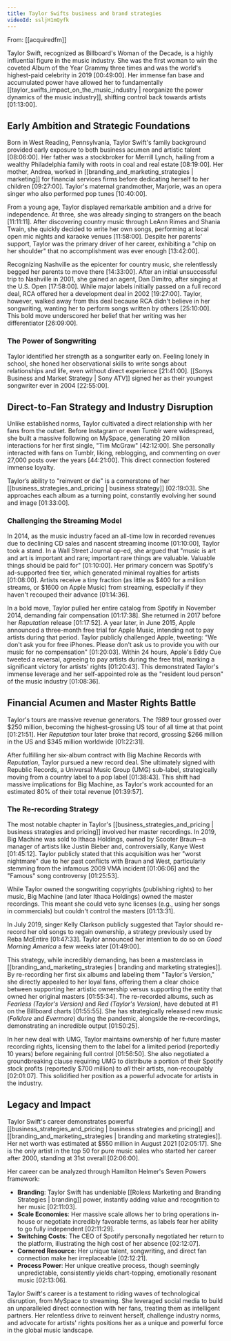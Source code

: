 ```yaml
---
title: Taylor Swifts business and brand strategies
videoId: ssljH1mQyfk
---
```


From: [[acquiredfm]] <br/> 

Taylor Swift, recognized as Billboard's Woman of the Decade, is a highly influential figure in the music industry. She was the first woman to win the coveted Album of the Year Grammy three times and was the world's highest-paid celebrity in 2019 <a class="yt-timestamp" data-t="00:49:00">[00:49:00]</a>. Her immense fan base and accumulated power have allowed her to fundamentally [[taylor_swifts_impact_on_the_music_industry | reorganize the power dynamics of the music industry]], shifting control back towards artists <a class="yt-timestamp" data-t="01:13:00">[01:13:00]</a>.

## Early Ambition and Strategic Foundations

Born in West Reading, Pennsylvania, Taylor Swift's family background provided early exposure to both business acumen and artistic talent <a class="yt-timestamp" data-t="08:06:00">[08:06:00]</a>. Her father was a stockbroker for Merrill Lynch, hailing from a wealthy Philadelphia family with roots in coal and real estate <a class="yt-timestamp" data-t="08:19:00">[08:19:00]</a>. Her mother, Andrea, worked in [[branding_and_marketing_strategies | marketing]] for financial services firms before dedicating herself to her children <a class="yt-timestamp" data-t="09:27:00">[09:27:00]</a>. Taylor's maternal grandmother, Marjorie, was an opera singer who also performed pop tunes <a class="yt-timestamp" data-t="10:40:00">[10:40:00]</a>.

From a young age, Taylor displayed remarkable ambition and a drive for independence. At three, she was already singing to strangers on the beach <a class="yt-timestamp" data-t="11:11:00">[11:11:11]</a>. After discovering country music through LeAnn Rimes and Shania Twain, she quickly decided to write her own songs, performing at local open mic nights and karaoke venues <a class="yt-timestamp" data-t="11:58:00">[11:58:00]</a>. Despite her parents' support, Taylor was the primary driver of her career, exhibiting a "chip on her shoulder" that no accomplishment was ever enough <a class="yt-timestamp" data-t="13:42:00">[13:42:00]</a>.

Recognizing Nashville as the epicenter for country music, she relentlessly begged her parents to move there <a class="yt-timestamp" data-t="14:33:00">[14:33:00]</a>. After an initial unsuccessful trip to Nashville in 2001, she gained an agent, Dan Dimitro, after singing at the U.S. Open <a class="yt-timestamp" data-t="17:58:00">[17:58:00]</a>. While major labels initially passed on a full record deal, RCA offered her a development deal in 2002 <a class="yt-timestamp" data-t="19:27:00">[19:27:00]</a>. Taylor, however, walked away from this deal because RCA didn't believe in her songwriting, wanting her to perform songs written by others <a class="yt-timestamp" data-t="25:10:00">[25:10:00]</a>. This bold move underscored her belief that her writing was her differentiator <a class="yt-timestamp" data-t="26:09:00">[26:09:00]</a>.

### The Power of Songwriting
Taylor identified her strength as a songwriter early on. Feeling lonely in school, she honed her observational skills to write songs about relationships and life, even without direct experience <a class="yt-timestamp" data-t="21:41:00">[21:41:00]</a>. [[Sonys Business and Market Strategy | Sony ATV]] signed her as their youngest songwriter ever in 2004 <a class="yt-timestamp" data-t="22:55:00">[22:55:00]</a>.

## Direct-to-Fan Strategy and Industry Disruption

Unlike established norms, Taylor cultivated a direct relationship with her fans from the outset. Before Instagram or even Tumblr were widespread, she built a massive following on MySpace, generating 20 million interactions for her first single, "Tim McGraw" <a class="yt-timestamp" data-t="42:12:00">[42:12:00]</a>. She personally interacted with fans on Tumblr, liking, reblogging, and commenting on over 27,000 posts over the years <a class="yt-timestamp" data-t="44:21:00">[44:21:00]</a>. This direct connection fostered immense loyalty.

Taylor’s ability to "reinvent or die" is a cornerstone of her [[business_strategies_and_pricing | business strategy]] <a class="yt-timestamp" data-t="02:19:03">[02:19:03]</a>. She approaches each album as a turning point, constantly evolving her sound and image <a class="yt-timestamp" data-t="01:33:00">[01:33:00]</a>.

### Challenging the Streaming Model
In 2014, as the music industry faced an all-time low in recorded revenues due to declining CD sales and nascent streaming income <a class="yt-timestamp" data-t="01:10:00">[01:10:00]</a>, Taylor took a stand. In a Wall Street Journal op-ed, she argued that "music is art and art is important and rare; important rare things are valuable. Valuable things should be paid for" <a class="yt-timestamp" data-t="01:10:00">[01:10:00]</a>. Her primary concern was Spotify's ad-supported free tier, which generated minimal royalties for artists <a class="yt-timestamp" data-t="01:08:00">[01:08:00]</a>. Artists receive a tiny fraction (as little as $400 for a million streams, or $1600 on Apple Music) from streaming, especially if they haven't recouped their advance <a class="yt-timestamp" data-t="01:14:36">[01:14:36]</a>.

In a bold move, Taylor pulled her entire catalog from Spotify in November 2014, demanding fair compensation <a class="yt-timestamp" data-t="01:17:38">[01:17:38]</a>. She returned in 2017 before her *Reputation* release <a class="yt-timestamp" data-t="01:17:52">[01:17:52]</a>.
A year later, in June 2015, Apple announced a three-month free trial for Apple Music, intending not to pay artists during that period. Taylor publicly challenged Apple, tweeting: "We don't ask you for free iPhones. Please don't ask us to provide you with our music for no compensation" <a class="yt-timestamp" data-t="01:20:03">[01:20:03]</a>. Within 24 hours, Apple's Eddy Cue tweeted a reversal, agreeing to pay artists during the free trial, marking a significant victory for artists' rights <a class="yt-timestamp" data-t="01:20:43">[01:20:43]</a>. This demonstrated Taylor's immense leverage and her self-appointed role as the "resident loud person" of the music industry <a class="yt-timestamp" data-t="01:08:36">[01:08:36]</a>.

## Financial Acumen and Master Rights Battle

Taylor's tours are massive revenue generators. The *1989* tour grossed over $250 million, becoming the highest-grossing US tour of all time at that point <a class="yt-timestamp" data-t="01:21:51">[01:21:51]</a>. Her *Reputation* tour later broke that record, grossing $266 million in the US and $345 million worldwide <a class="yt-timestamp" data-t="01:22:31">[01:22:31]</a>.

After fulfilling her six-album contract with Big Machine Records with *Reputation*, Taylor pursued a new record deal. She ultimately signed with Republic Records, a Universal Music Group (UMG) sub-label, strategically moving from a country label to a pop label <a class="yt-timestamp" data-t="01:38:43">[01:38:43]</a>. This shift had massive implications for Big Machine, as Taylor's work accounted for an estimated 80% of their total revenue <a class="yt-timestamp" data-t="01:39:57">[01:39:57]</a>.

### The Re-recording Strategy
The most notable chapter in Taylor's [[business_strategies_and_pricing | business strategies and pricing]] involved her master recordings. In 2019, Big Machine was sold to Ithaca Holdings, owned by Scooter Braun—a manager of artists like Justin Bieber and, controversially, Kanye West <a class="yt-timestamp" data-t="01:45:12">[01:45:12]</a>. Taylor publicly stated that this acquisition was her "worst nightmare" due to her past conflicts with Braun and West, particularly stemming from the infamous 2009 VMA incident <a class="yt-timestamp" data-t="01:06:06">[01:06:06]</a> and the "Famous" song controversy <a class="yt-timestamp" data-t="01:25:53">[01:25:53]</a>.

While Taylor owned the songwriting copyrights (publishing rights) to her music, Big Machine (and later Ithaca Holdings) owned the master recordings. This meant she could veto sync licenses (e.g., using her songs in commercials) but couldn't control the masters <a class="yt-timestamp" data-t="01:13:31">[01:13:31]</a>.

In July 2019, singer Kelly Clarkson publicly suggested that Taylor should re-record her old songs to regain ownership, a strategy previously used by Reba McEntire <a class="yt-timestamp" data-t="01:47:33">[01:47:33]</a>. Taylor announced her intention to do so on *Good Morning America* a few weeks later <a class="yt-timestamp" data-t="01:49:00">[01:49:00]</a>.

This strategy, while incredibly demanding, has been a masterclass in [[branding_and_marketing_strategies | branding and marketing strategies]]. By re-recording her first six albums and labeling them "Taylor's Version," she directly appealed to her loyal fans, offering them a clear choice between supporting her artistic ownership versus supporting the entity that owned her original masters <a class="yt-timestamp" data-t="01:55:34">[01:55:34]</a>. The re-recorded albums, such as *Fearless (Taylor's Version)* and *Red (Taylor's Version)*, have debuted at #1 on the Billboard charts <a class="yt-timestamp" data-t="01:55:55">[01:55:55]</a>. She has strategically released new music (*Folklore* and *Evermore*) during the pandemic, alongside the re-recordings, demonstrating an incredible output <a class="yt-timestamp" data-t="01:50:25">[01:50:25]</a>.

In her new deal with UMG, Taylor maintains ownership of her future master recording rights, licensing them to the label for a limited period (reportedly 10 years) before regaining full control <a class="yt-timestamp" data-t="01:56:50">[01:56:50]</a>. She also negotiated a groundbreaking clause requiring UMG to distribute a portion of their Spotify stock profits (reportedly $700 million) to *all* their artists, non-recoupably <a class="yt-timestamp" data-t="02:01:07">[02:01:07]</a>. This solidified her position as a powerful advocate for artists in the industry.

## Legacy and Impact
Taylor Swift's career demonstrates powerful [[business_strategies_and_pricing | business strategies and pricing]] and [[branding_and_marketing_strategies | branding and marketing strategies]]. Her net worth was estimated at $550 million in August 2021 <a class="yt-timestamp" data-t="02:05:17">[02:05:17]</a>. She is the only artist in the top 50 for pure music sales who started her career after 2000, standing at 31st overall <a class="yt-timestamp" data-t="02:06:00">[02:06:00]</a>.

Her career can be analyzed through Hamilton Helmer's Seven Powers framework:
*   **Branding**: Taylor Swift has undeniable [[Rolexs Marketing and Branding Strategies | branding]] power, instantly adding value and recognition to her music <a class="yt-timestamp" data-t="02:11:03">[02:11:03]</a>.
*   **Scale Economies**: Her massive scale allows her to bring operations in-house or negotiate incredibly favorable terms, as labels fear her ability to go fully independent <a class="yt-timestamp" data-t="02:11:29">[02:11:29]</a>.
*   **Switching Costs**: The CEO of Spotify personally negotiated her return to the platform, illustrating the high cost of her absence <a class="yt-timestamp" data-t="02:12:07">[02:12:07]</a>.
*   **Cornered Resource**: Her unique talent, songwriting, and direct fan connection make her irreplaceable <a class="yt-timestamp" data-t="02:12:21">[02:12:21]</a>.
*   **Process Power**: Her unique creative process, though seemingly unpredictable, consistently yields chart-topping, emotionally resonant music <a class="yt-timestamp" data-t="02:13:06">[02:13:06]</a>.

Taylor Swift's career is a testament to riding waves of technological disruption, from MySpace to streaming. She leveraged social media to build an unparalleled direct connection with her fans, treating them as intelligent partners. Her relentless drive to reinvent herself, challenge industry norms, and advocate for artists' rights positions her as a unique and powerful force in the global music landscape.
